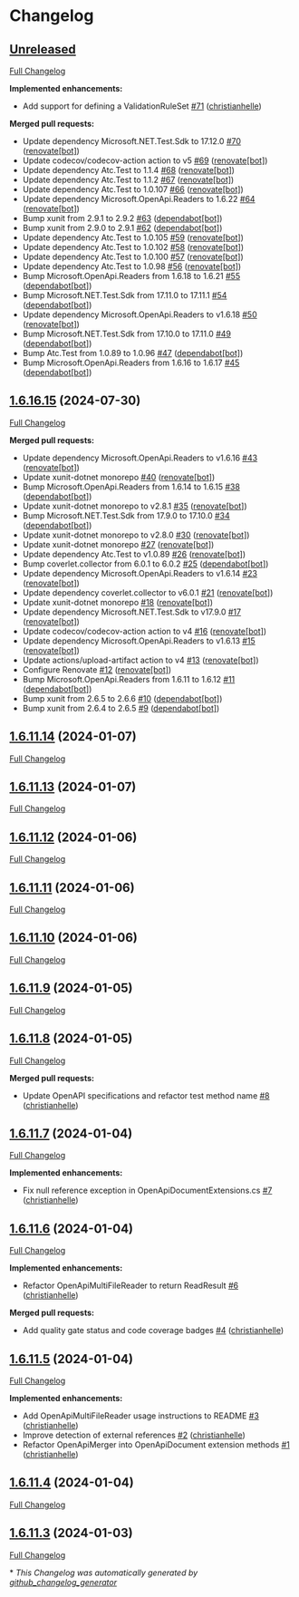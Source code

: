 # Changelog

## [Unreleased](https://github.com/christianhelle/oasreader/tree/HEAD)

[Full Changelog](https://github.com/christianhelle/oasreader/compare/1.6.16.15...HEAD)

**Implemented enhancements:**

- Add support for defining a ValidationRuleSet [\#71](https://github.com/christianhelle/oasreader/pull/71) ([christianhelle](https://github.com/christianhelle))

**Merged pull requests:**

- Update dependency Microsoft.NET.Test.Sdk to 17.12.0 [\#70](https://github.com/christianhelle/oasreader/pull/70) ([renovate[bot]](https://github.com/apps/renovate))
- Update codecov/codecov-action action to v5 [\#69](https://github.com/christianhelle/oasreader/pull/69) ([renovate[bot]](https://github.com/apps/renovate))
- Update dependency Atc.Test to 1.1.4 [\#68](https://github.com/christianhelle/oasreader/pull/68) ([renovate[bot]](https://github.com/apps/renovate))
- Update dependency Atc.Test to 1.1.2 [\#67](https://github.com/christianhelle/oasreader/pull/67) ([renovate[bot]](https://github.com/apps/renovate))
- Update dependency Atc.Test to 1.0.107 [\#66](https://github.com/christianhelle/oasreader/pull/66) ([renovate[bot]](https://github.com/apps/renovate))
- Update dependency Microsoft.OpenApi.Readers to 1.6.22 [\#64](https://github.com/christianhelle/oasreader/pull/64) ([renovate[bot]](https://github.com/apps/renovate))
- Bump xunit from 2.9.1 to 2.9.2 [\#63](https://github.com/christianhelle/oasreader/pull/63) ([dependabot[bot]](https://github.com/apps/dependabot))
- Bump xunit from 2.9.0 to 2.9.1 [\#62](https://github.com/christianhelle/oasreader/pull/62) ([dependabot[bot]](https://github.com/apps/dependabot))
- Update dependency Atc.Test to 1.0.105 [\#59](https://github.com/christianhelle/oasreader/pull/59) ([renovate[bot]](https://github.com/apps/renovate))
- Update dependency Atc.Test to 1.0.102 [\#58](https://github.com/christianhelle/oasreader/pull/58) ([renovate[bot]](https://github.com/apps/renovate))
- Update dependency Atc.Test to 1.0.100 [\#57](https://github.com/christianhelle/oasreader/pull/57) ([renovate[bot]](https://github.com/apps/renovate))
- Update dependency Atc.Test to 1.0.98 [\#56](https://github.com/christianhelle/oasreader/pull/56) ([renovate[bot]](https://github.com/apps/renovate))
- Bump Microsoft.OpenApi.Readers from 1.6.18 to 1.6.21 [\#55](https://github.com/christianhelle/oasreader/pull/55) ([dependabot[bot]](https://github.com/apps/dependabot))
- Bump Microsoft.NET.Test.Sdk from 17.11.0 to 17.11.1 [\#54](https://github.com/christianhelle/oasreader/pull/54) ([dependabot[bot]](https://github.com/apps/dependabot))
- Update dependency Microsoft.OpenApi.Readers to v1.6.18 [\#50](https://github.com/christianhelle/oasreader/pull/50) ([renovate[bot]](https://github.com/apps/renovate))
- Bump Microsoft.NET.Test.Sdk from 17.10.0 to 17.11.0 [\#49](https://github.com/christianhelle/oasreader/pull/49) ([dependabot[bot]](https://github.com/apps/dependabot))
- Bump Atc.Test from 1.0.89 to 1.0.96 [\#47](https://github.com/christianhelle/oasreader/pull/47) ([dependabot[bot]](https://github.com/apps/dependabot))
- Bump Microsoft.OpenApi.Readers from 1.6.16 to 1.6.17 [\#45](https://github.com/christianhelle/oasreader/pull/45) ([dependabot[bot]](https://github.com/apps/dependabot))

## [1.6.16.15](https://github.com/christianhelle/oasreader/tree/1.6.16.15) (2024-07-30)

[Full Changelog](https://github.com/christianhelle/oasreader/compare/1.6.11.14...1.6.16.15)

**Merged pull requests:**

- Update dependency Microsoft.OpenApi.Readers to v1.6.16 [\#43](https://github.com/christianhelle/oasreader/pull/43) ([renovate[bot]](https://github.com/apps/renovate))
- Update xunit-dotnet monorepo [\#40](https://github.com/christianhelle/oasreader/pull/40) ([renovate[bot]](https://github.com/apps/renovate))
- Bump Microsoft.OpenApi.Readers from 1.6.14 to 1.6.15 [\#38](https://github.com/christianhelle/oasreader/pull/38) ([dependabot[bot]](https://github.com/apps/dependabot))
- Update xunit-dotnet monorepo to v2.8.1 [\#35](https://github.com/christianhelle/oasreader/pull/35) ([renovate[bot]](https://github.com/apps/renovate))
- Bump Microsoft.NET.Test.Sdk from 17.9.0 to 17.10.0 [\#34](https://github.com/christianhelle/oasreader/pull/34) ([dependabot[bot]](https://github.com/apps/dependabot))
- Update xunit-dotnet monorepo to v2.8.0 [\#30](https://github.com/christianhelle/oasreader/pull/30) ([renovate[bot]](https://github.com/apps/renovate))
- Update xunit-dotnet monorepo [\#27](https://github.com/christianhelle/oasreader/pull/27) ([renovate[bot]](https://github.com/apps/renovate))
- Update dependency Atc.Test to v1.0.89 [\#26](https://github.com/christianhelle/oasreader/pull/26) ([renovate[bot]](https://github.com/apps/renovate))
- Bump coverlet.collector from 6.0.1 to 6.0.2 [\#25](https://github.com/christianhelle/oasreader/pull/25) ([dependabot[bot]](https://github.com/apps/dependabot))
- Update dependency Microsoft.OpenApi.Readers to v1.6.14 [\#23](https://github.com/christianhelle/oasreader/pull/23) ([renovate[bot]](https://github.com/apps/renovate))
- Update dependency coverlet.collector to v6.0.1 [\#21](https://github.com/christianhelle/oasreader/pull/21) ([renovate[bot]](https://github.com/apps/renovate))
- Update xunit-dotnet monorepo [\#18](https://github.com/christianhelle/oasreader/pull/18) ([renovate[bot]](https://github.com/apps/renovate))
- Update dependency Microsoft.NET.Test.Sdk to v17.9.0 [\#17](https://github.com/christianhelle/oasreader/pull/17) ([renovate[bot]](https://github.com/apps/renovate))
- Update codecov/codecov-action action to v4 [\#16](https://github.com/christianhelle/oasreader/pull/16) ([renovate[bot]](https://github.com/apps/renovate))
- Update dependency Microsoft.OpenApi.Readers to v1.6.13 [\#15](https://github.com/christianhelle/oasreader/pull/15) ([renovate[bot]](https://github.com/apps/renovate))
- Update actions/upload-artifact action to v4 [\#13](https://github.com/christianhelle/oasreader/pull/13) ([renovate[bot]](https://github.com/apps/renovate))
- Configure Renovate [\#12](https://github.com/christianhelle/oasreader/pull/12) ([renovate[bot]](https://github.com/apps/renovate))
- Bump Microsoft.OpenApi.Readers from 1.6.11 to 1.6.12 [\#11](https://github.com/christianhelle/oasreader/pull/11) ([dependabot[bot]](https://github.com/apps/dependabot))
- Bump xunit from 2.6.5 to 2.6.6 [\#10](https://github.com/christianhelle/oasreader/pull/10) ([dependabot[bot]](https://github.com/apps/dependabot))
- Bump xunit from 2.6.4 to 2.6.5 [\#9](https://github.com/christianhelle/oasreader/pull/9) ([dependabot[bot]](https://github.com/apps/dependabot))

## [1.6.11.14](https://github.com/christianhelle/oasreader/tree/1.6.11.14) (2024-01-07)

[Full Changelog](https://github.com/christianhelle/oasreader/compare/1.6.11.13...1.6.11.14)

## [1.6.11.13](https://github.com/christianhelle/oasreader/tree/1.6.11.13) (2024-01-07)

[Full Changelog](https://github.com/christianhelle/oasreader/compare/1.6.11.12...1.6.11.13)

## [1.6.11.12](https://github.com/christianhelle/oasreader/tree/1.6.11.12) (2024-01-06)

[Full Changelog](https://github.com/christianhelle/oasreader/compare/1.6.11.11...1.6.11.12)

## [1.6.11.11](https://github.com/christianhelle/oasreader/tree/1.6.11.11) (2024-01-06)

[Full Changelog](https://github.com/christianhelle/oasreader/compare/1.6.11.10...1.6.11.11)

## [1.6.11.10](https://github.com/christianhelle/oasreader/tree/1.6.11.10) (2024-01-06)

[Full Changelog](https://github.com/christianhelle/oasreader/compare/1.6.11.9...1.6.11.10)

## [1.6.11.9](https://github.com/christianhelle/oasreader/tree/1.6.11.9) (2024-01-05)

[Full Changelog](https://github.com/christianhelle/oasreader/compare/1.6.11.8...1.6.11.9)

## [1.6.11.8](https://github.com/christianhelle/oasreader/tree/1.6.11.8) (2024-01-05)

[Full Changelog](https://github.com/christianhelle/oasreader/compare/1.6.11.7...1.6.11.8)

**Merged pull requests:**

- Update OpenAPI specifications and refactor test method name [\#8](https://github.com/christianhelle/oasreader/pull/8) ([christianhelle](https://github.com/christianhelle))

## [1.6.11.7](https://github.com/christianhelle/oasreader/tree/1.6.11.7) (2024-01-04)

[Full Changelog](https://github.com/christianhelle/oasreader/compare/1.6.11.6...1.6.11.7)

**Implemented enhancements:**

- Fix null reference exception in OpenApiDocumentExtensions.cs [\#7](https://github.com/christianhelle/oasreader/pull/7) ([christianhelle](https://github.com/christianhelle))

## [1.6.11.6](https://github.com/christianhelle/oasreader/tree/1.6.11.6) (2024-01-04)

[Full Changelog](https://github.com/christianhelle/oasreader/compare/1.6.11.5...1.6.11.6)

**Implemented enhancements:**

- Refactor OpenApiMultiFileReader to return ReadResult [\#6](https://github.com/christianhelle/oasreader/pull/6) ([christianhelle](https://github.com/christianhelle))

**Merged pull requests:**

- Add quality gate status and code coverage badges [\#4](https://github.com/christianhelle/oasreader/pull/4) ([christianhelle](https://github.com/christianhelle))

## [1.6.11.5](https://github.com/christianhelle/oasreader/tree/1.6.11.5) (2024-01-04)

[Full Changelog](https://github.com/christianhelle/oasreader/compare/1.6.11.4...1.6.11.5)

**Implemented enhancements:**

- Add OpenApiMultiFileReader usage instructions to README [\#3](https://github.com/christianhelle/oasreader/pull/3) ([christianhelle](https://github.com/christianhelle))
- Improve detection of external references [\#2](https://github.com/christianhelle/oasreader/pull/2) ([christianhelle](https://github.com/christianhelle))
- Refactor OpenApiMerger into OpenApiDocument extension methods [\#1](https://github.com/christianhelle/oasreader/pull/1) ([christianhelle](https://github.com/christianhelle))

## [1.6.11.4](https://github.com/christianhelle/oasreader/tree/1.6.11.4) (2024-01-04)

[Full Changelog](https://github.com/christianhelle/oasreader/compare/1.6.11.3...1.6.11.4)

## [1.6.11.3](https://github.com/christianhelle/oasreader/tree/1.6.11.3) (2024-01-03)

[Full Changelog](https://github.com/christianhelle/oasreader/compare/0d4284fdd45e252fb89261c088b949b33762c432...1.6.11.3)



\* *This Changelog was automatically generated by [github_changelog_generator](https://github.com/github-changelog-generator/github-changelog-generator)*
